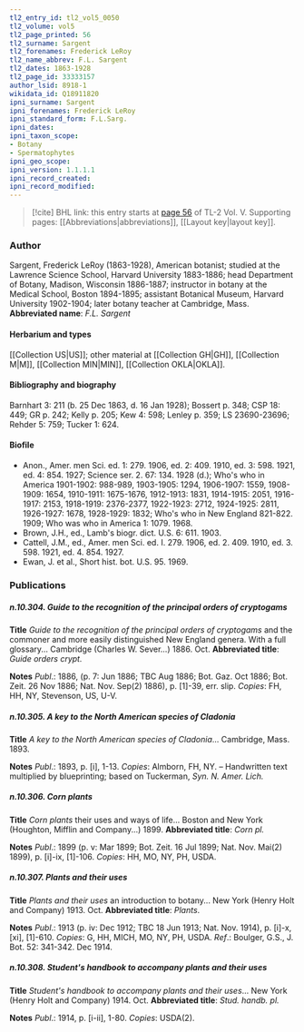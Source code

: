 ```yaml
---
tl2_entry_id: tl2_vol5_0050
tl2_volume: vol5
tl2_page_printed: 56
tl2_surname: Sargent
tl2_forenames: Frederick LeRoy
tl2_name_abbrev: F.L. Sargent
tl2_dates: 1863-1928
tl2_page_id: 33333157
author_lsid: 8918-1
wikidata_id: Q18911820
ipni_surname: Sargent
ipni_forenames: Frederick LeRoy
ipni_standard_form: F.L.Sarg.
ipni_dates: 
ipni_taxon_scope: 
- Botany
- Spermatophytes
ipni_geo_scope: 
ipni_version: 1.1.1.1
ipni_record_created: 
ipni_record_modified:
---
```



> [!cite] BHL link: this entry starts at [page 56](https://www.biodiversitylibrary.org/page/33333157) of TL-2 Vol. V.
> Supporting pages: [[Abbreviations|abbreviations]], [[Layout key|layout key]].

### Author

Sargent, Frederick LeRoy (1863-1928), American botanist; studied at the Lawrence Science School, Harvard University 1883-1886; head Department of Botany, Madison, Wisconsin 1886-1887; instructor in botany at the Medical School, Boston 1894-1895; assistant Botanical Museum, Harvard University 1902-1904; later botany teacher at Cambridge, Mass. 
**Abbreviated name**: *F.L. Sargent*

#### Herbarium and types

[[Collection US|US]]; other material at [[Collection GH|GH]], [[Collection M|M]], [[Collection MIN|MIN]], [[Collection OKLA|OKLA]].

#### Bibliography and biography

Barnhart 3: 211 (b. 25 Dec 1863, d. 16 Jan 1928); Bossert p. 348; CSP 18: 449; GR p. 242; Kelly p. 205; Kew 4: 598; Lenley p. 359; LS 23690-23696; Rehder 5: 759; Tucker 1: 624.

#### Biofile

- Anon., Amer. men Sci. ed. 1: 279. 1906, ed. 2: 409. 1910, ed. 3: 598. 1921, ed. 4: 854. 1927; Science ser. 2. 67: 134. 1928 (d.); Who's who in America 1901-1902: 988-989, 1903-1905: 1294, 1906-1907: 1559, 1908-1909: 1654, 1910-1911: 1675-1676, 1912-1913: 1831, 1914-1915: 2051, 1916-1917: 2153, 1918-1919: 2376-2377, 1922-1923: 2712, 1924-1925: 2811, 1926-1927: 1678, 1928-1929: 1832; Who's who in New England 821-822. 1909; Who was who in America 1: 1079. 1968.
- Brown, J.H., ed., Lamb's biogr. dict. U.S. 6: 611. 1903.
- Cattell, J.M., ed., Amer. men Sci. ed. I. 279. 1906, ed. 2. 409. 1910, ed. 3. 598. 1921, ed. 4. 854. 1927.
- Ewan, J. et al., Short hist. bot. U.S. 95. 1969.

### Publications

##### n.10.304. Guide to the recognition of the principal orders of cryptogams

**Title**
*Guide to the recognition of the principal orders of cryptogams* and the commoner and more easily distinguished New England genera. With a full glossary... Cambridge (Charles W. Sever...) 1886. Oct.
**Abbreviated title**: *Guide orders crypt.*

**Notes**
*Publ*.: 1886, (p. 7: Jun 1886; TBC Aug 1886; Bot. Gaz. Oct 1886; Bot. Zeit. 26 Nov 1886; Nat. Nov. Sep(2) 1886), p. \[1\]-39, err. slip. *Copies*: FH, HH, NY, Stevenson, US, U-V.

##### n.10.305. A key to the North American species of Cladonia

**Title**
*A key to the North American species of Cladonia*... Cambridge, Mass. 1893.

**Notes**
*Publ*.: 1893, p. \[i\], 1-13. *Copies*: Almborn, FH, NY. – Handwritten text multiplied by blueprinting; based on Tuckerman, *Syn. N. Amer. Lich.*

##### n.10.306. Corn plants

**Title**
*Corn plants* their uses and ways of life... Boston and New York (Houghton, Mifflin and Company...) 1899.
**Abbreviated title**: *Corn pl.*

**Notes**
*Publ*.: 1899 (p. v: Mar 1899; Bot. Zeit. 16 Jul 1899; Nat. Nov. Mai(2) 1899), p. \[i\]-ix, \[1\]-106. *Copies*: HH, MO, NY, PH, USDA.

##### n.10.307. Plants and their uses

**Title**
*Plants and their uses* an introduction to botany... New York (Henry Holt and Company) 1913. Oct.
**Abbreviated title**: *Plants*.

**Notes**
*Publ*.: 1913 (p. iv: Dec 1912; TBC 18 Jun 1913; Nat. Nov. 1914), p. \[i\]-x, \[xi\], \[1\]-610.
*Copies*: G, HH, MICH, MO, NY, PH, USDA.
*Ref*.: Boulger, G.S., J. Bot. 52: 341-342. Dec 1914.

##### n.10.308. Student's handbook to accompany plants and their uses

**Title**
*Student's handbook to accompany plants and their uses*... New York (Henry Holt and Company) 1914. Oct.
**Abbreviated title**: *Stud. handb. pl.*

**Notes**
*Publ*.: 1914, p. \[i-ii\], 1-80. *Copies*: USDA(2).

